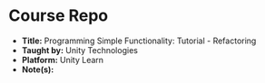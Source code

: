 # Course Repo

- **Title:** Programming Simple Functionality: Tutorial - Refactoring
- **Taught by:** Unity Technologies
- **Platform:** Unity Learn
- **Note(s):**
